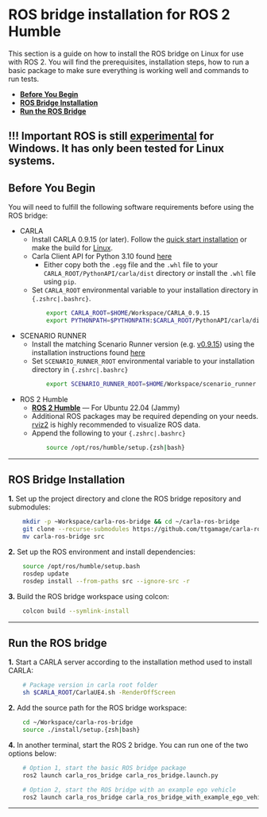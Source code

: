 # ROS bridge installation for ROS 2 Humble

This section is a guide on how to install the ROS bridge on Linux for use with ROS 2. You will find the prerequisites, installation steps, how to run a basic package to make sure everything is working well and commands to run tests.

- [__Before You Begin__](#before-you-begin)
- [__ROS Bridge Installation__](#ros-bridge-installation)
- [__Run the ROS Bridge__](#run-the-ros-bridge)

!!! Important
    ROS is still [experimental](http://wiki.ros.org/noetic/Installation) for Windows. It has only been tested for Linux systems.
---

## Before You Begin

You will need to fulfill the following software requirements before using the ROS bridge:

- CARLA
    - Install CARLA 0.9.15 (or later). Follow the [quick start installation](https://carla.readthedocs.io/en/latest/start_quickstart/) or make the build for [Linux](https://carla.readthedocs.io/en/latest/build_linux/). 
    - Carla Client API for Python 3.10 found [here](https://github.com/gezp/carla_ros/releases/)
        - Either copy both the `.egg` file and the `.whl` file to your `CARLA_ROOT/PythonAPI/carla/dist` directory *or* install the `.whl` file using `pip`.
    - Set `CARLA_ROOT` environmental variable to your installation directory in `{.zshrc|.bashrc}`.
        ```sh
            export CARLA_ROOT=$HOME/Workspace/CARLA_0.9.15
            export PYTHONPATH=$PYTHONPATH:$CARLA_ROOT/PythonAPI/carla/dist/carla-<carla_version_and_arch>.egg:$CARLA_ROOT/PythonAPI/carla
        ```
- SCENARIO RUNNER
    - Install the matching Scenario Runner version (e.g. [v0.9.15](https://github.com/carla-simulator/scenario_runner/releases/tag/v0.9.15)) using the installation instructions found [here](https://carla-scenariorunner.readthedocs.io/en/latest/getting_scenariorunner/)
    - Set `SCENARIO_RUNNER_ROOT` environmental variable to your installation directory in `{.zshrc|.bashrc}`
        ```sh
            export SCENARIO_RUNNER_ROOT=$HOME/Workspace/scenario_runner
        ```
- ROS 2 Humble
    - [__ROS 2 Humble__](https://docs.ros.org/en/humble/Installation.html) — For Ubuntu 22.04 (Jammy)
    - Additional ROS packages may be required depending on your needs. [rviz2](https://github.com/ros2/rviz) is highly recommended to visualize ROS data.
    - Append the following to your `{.zshrc|.bashrc}`
        ```sh
            source /opt/ros/humble/setup.{zsh|bash}
        ```

---

## ROS Bridge Installation

__1.__ Set up the project directory and clone the ROS bridge repository and submodules:

```sh
    mkdir -p ~Workspace/carla-ros-bridge && cd ~/carla-ros-bridge
    git clone --recurse-submodules https://github.com/ttgamage/carla-ros-bridge
    mv carla-ros-bridge src
```

__2.__ Set up the ROS environment and install dependencies:

```sh
    source /opt/ros/humble/setup.bash
    rosdep update
    rosdep install --from-paths src --ignore-src -r
```

__3.__ Build the ROS bridge workspace using colcon:

```sh
    colcon build --symlink-install
```

---

## Run the ROS bridge

__1.__ Start a CARLA server according to the installation method used to install CARLA:

```sh
    # Package version in carla root folder
    sh $CARLA_ROOT/CarlaUE4.sh -RenderOffScreen
```

__2.__ Add the source path for the ROS bridge workspace:

```sh
    cd ~/Workspace/carla-ros-bridge
    source ./install/setup.{zsh|bash}
```

__4.__ In another terminal, start the ROS 2 bridge. You can run one of the two options below:

```sh
    # Option 1, start the basic ROS bridge package
    ros2 launch carla_ros_bridge carla_ros_bridge.launch.py

    # Option 2, start the ROS bridge with an example ego vehicle
    ros2 launch carla_ros_bridge carla_ros_bridge_with_example_ego_vehicle.launch.py
```
---